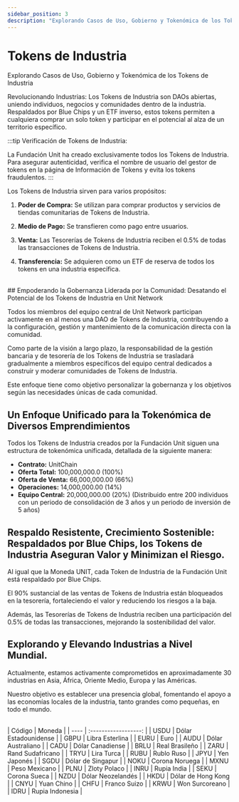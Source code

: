 ```yaml
---
sidebar_position: 3
description: "Explorando Casos de Uso, Gobierno y Tokenómica de los Tokens de Industria"
---
```


# Tokens de Industria

Explorando Casos de Uso, Gobierno y Tokenómica de los Tokens de Industria

Revolucionando Industrias: Los Tokens de Industria son DAOs abiertas, uniendo individuos, negocios y comunidades dentro de la industria. Respaldados por Blue Chips y un ETF inverso, estos tokens permiten a cualquiera comprar un solo token y participar en el potencial al alza de un territorio específico.

:::tip Verificación de Tokens de Industria:

La Fundación Unit ha creado exclusivamente todos los Tokens de Industria. Para asegurar autenticidad, verifica el nombre de usuario del gestor de tokens en la página de Información de Tokens y evita los tokens fraudulentos.
:::

Los Tokens de Industria sirven para varios propósitos:

1. **Poder de Compra:**
   Se utilizan para comprar productos y servicios de tiendas comunitarias de Tokens de Industria.

2. **Medio de Pago:**
   Se transfieren como pago entre usuarios.

3. **Venta:**
   Las Tesorerías de Tokens de Industria reciben el 0.5% de todas las transacciones de Tokens de Industria.

4. **Transferencia:**
   Se adquieren como un ETF de reserva de todos los tokens en una industria específica.

<br />
## Empoderando la Gobernanza Liderada por la Comunidad: Desatando el Potencial de los Tokens de Industria en Unit Network

Todos los miembros del equipo central de Unit Network participan activamente en al menos una DAO de Tokens de Industria, contribuyendo a la configuración, gestión y mantenimiento de la comunicación directa con la comunidad.

Como parte de la visión a largo plazo, la responsabilidad de la gestión bancaria y de tesorería de los Tokens de Industria se trasladará gradualmente a miembros específicos del equipo central dedicados a construir y moderar comunidades de Tokens de Industria.

Este enfoque tiene como objetivo personalizar la gobernanza y los objetivos según las necesidades únicas de cada comunidad.

## Un Enfoque Unificado para la Tokenómica de Diversos Emprendimientos

Todos los Tokens de Industria creados por la Fundación Unit siguen una estructura de tokenómica unificada, detallada de la siguiente manera:

- **Contrato:** UnitChain
- **Oferta Total:** 100,000,000.0 (100%)
- **Oferta de Venta:** 66,000,000.00 (66%)
- **Operaciones:** 14,000,000.00 (14%)
- **Equipo Central:** 20,000,000.00 (20%) (Distribuido entre 200 individuos con un periodo de consolidación de 3 años y un periodo de inversión de 5 años)

## Respaldo Resistente, Crecimiento Sostenible: Respaldados por Blue Chips, los Tokens de Industria Aseguran Valor y Minimizan el Riesgo.

Al igual que la Moneda UNIT, cada Token de Industria de la Fundación Unit está respaldado por Blue Chips.

El 90% sustancial de las ventas de Tokens de Industria están bloqueados en la tesorería, fortaleciendo el valor y reduciendo los riesgos a la baja.

Además, las Tesorerías de Tokens de Industria reciben una participación del 0.5% de todas las transacciones, mejorando la sostenibilidad del valor.

## Explorando y Elevando Industrias a Nivel Mundial.

Actualmente, estamos activamente comprometidos en aproximadamente 30 industrias en Asia, África, Oriente Medio, Europa y las Américas.

Nuestro objetivo es establecer una presencia global, fomentando el apoyo a las economías locales de la industria, tanto grandes como pequeñas, en todo el mundo.

<br />
| Código | Moneda |
| ---- | :------------------: |
| USDU | Dólar Estadounidense |
| GBPU | Libra Esterlina |
| EURU | Euro |
| AUDU | Dólar Australiano |
| CADU | Dólar Canadiense |
| BRLU | Real Brasileño |
| ZARU | Rand Sudafricano |
| TRYU | Lira Turca |
| RUBU | Rublo Ruso |
| JPYU | Yen Japonés |
| SGDU | Dólar de Singapur |
| NOKU | Corona Noruega |
| MXNU | Peso Mexicano |
| PLNU | Zloty Polaco |
| INRU | Rupia India |
| SEKU | Corona Sueca |
| NZDU | Dólar Neozelandés |
| HKDU | Dólar de Hong Kong |
| CNYU | Yuan Chino |
| CHFU | Franco Suizo |
| KRWU | Won Surcoreano |
| IDRU | Rupia Indonesia |
